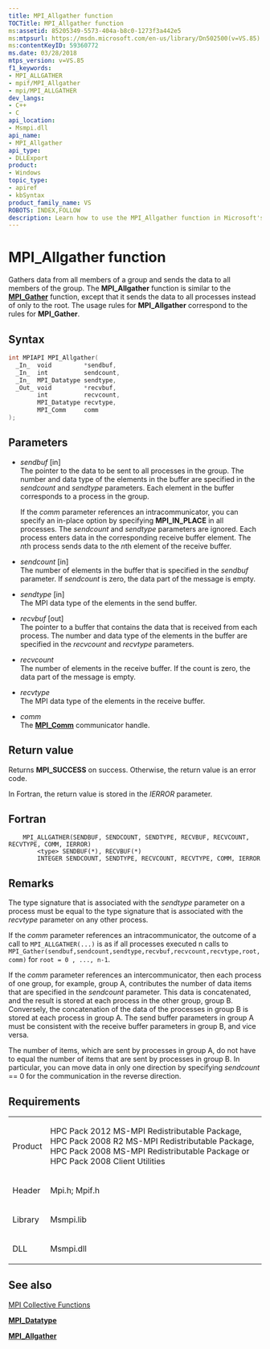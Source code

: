 ```yaml
---
title: MPI_Allgather function
TOCTitle: MPI_Allgather function
ms:assetid: 85205349-5573-404a-b8c0-1273f3a442e5
ms:mtpsurl: https://msdn.microsoft.com/en-us/library/Dn502500(v=VS.85)
ms:contentKeyID: 59360772
ms.date: 03/28/2018
mtps_version: v=VS.85
f1_keywords:
- MPI_ALLGATHER
- mpif/MPI_Allgather
- mpi/MPI_ALLGATHER
dev_langs:
- C++
- C
api_location:
- Msmpi.dll
api_name:
- MPI_Allgather
api_type:
- DLLExport
product:
- Windows
topic_type:
- apiref
- kbSyntax
product_family_name: VS
ROBOTS: INDEX,FOLLOW
description: Learn how to use the MPI_Allgather function in Microsoft's HPC Pack. This guide provides syntax, parameters, and usage rules for efficient data distribution.
---
```


# MPI\_Allgather function

Gathers data from all members of a group and sends the data to all members of the group. The **MPI\_Allgather** function is similar to the [**MPI\_Gather**](mpi-gather-function.md) function, except that it sends the data to all processes instead of only to the root. The usage rules for **MPI\_Allgather** correspond to the rules for **MPI\_Gather**.

## Syntax

``` c++
int MPIAPI MPI_Allgather(
  _In_  void         *sendbuf,
  _In_  int          sendcount,
  _In_  MPI_Datatype sendtype,
  _Out_ void         *recvbuf,
        int          recvcount,
        MPI_Datatype recvtype,
        MPI_Comm     comm
);
```

## Parameters

  - *sendbuf* \[in\]  
    The pointer to the data to be sent to all processes in the group. The number and data type of the elements in the buffer are specified in the *sendcount* and *sendtype* parameters. Each element in the buffer corresponds to a process in the group.
    
    If the *comm* parameter references an intracommunicator, you can specify an in-place option by specifying **MPI\_IN\_PLACE** in all processes. The *sendcount* and *sendtype* parameters are ignored. Each process enters data in the corresponding receive buffer element. The *n*th process sends data to the *n*th element of the receive buffer.

  - *sendcount* \[in\]  
    The number of elements in the buffer that is specified in the *sendbuf* parameter. If *sendcount* is zero, the data part of the message is empty.

  - *sendtype* \[in\]  
    The MPI data type of the elements in the send buffer.

  - *recvbuf* \[out\]  
    The pointer to a buffer that contains the data that is received from each process. The number and data type of the elements in the buffer are specified in the *recvcount* and *recvtype* parameters.

  - *recvcount*  
    The number of elements in the receive buffer. If the count is zero, the data part of the message is empty.

  - *recvtype*  
    The MPI data type of the elements in the receive buffer.

  - *comm*  
    The [**MPI\_Comm**](mpi-comm-enumeration.md) communicator handle.

## Return value

Returns **MPI\_SUCCESS** on success. Otherwise, the return value is an error code.

In Fortran, the return value is stored in the *IERROR* parameter.

## Fortran

``` FORTRAN
    MPI_ALLGATHER(SENDBUF, SENDCOUNT, SENDTYPE, RECVBUF, RECVCOUNT, RECVTYPE, COMM, IERROR)
        <type> SENDBUF(*), RECVBUF(*)
        INTEGER SENDCOUNT, SENDTYPE, RECVCOUNT, RECVTYPE, COMM, IERROR
```

## Remarks

The type signature that is associated with the *sendtype* parameter on a process must be equal to the type signature that is associated with the *recvtype* parameter on any other process.

If the *comm* parameter references an intracommunicator, the outcome of a call to `MPI_ALLGATHER(...)` is as if all processes executed n calls to `MPI_Gather(sendbuf,sendcount,sendtype,recvbuf,recvcount,recvtype,root,comm)` for `root = 0 , ..., n-1`.

If the *comm* parameter references an intercommunicator, then each process of one group, for example, group A, contributes the number of data items that are specified in the *sendcount* parameter. This data is concatenated, and the result is stored at each process in the other group, group B. Conversely, the concatenation of the data of the processes in group B is stored at each process in group A. The send buffer parameters in group A must be consistent with the receive buffer parameters in group B, and vice versa.

The number of items, which are sent by processes in group A, do not have to equal the number of items that are sent by processes in group B. In particular, you can move data in only one direction by specifying *sendcount* == 0 for the communication in the reverse direction.

## Requirements

<table>
<colgroup>
<col  />
<col  />
</colgroup>
<tbody>
<tr class="odd">
<td><p>Product</p></td>
<td><p>HPC Pack 2012 MS-MPI Redistributable Package, HPC Pack 2008 R2 MS-MPI Redistributable Package, HPC Pack 2008 MS-MPI Redistributable Package or HPC Pack 2008 Client Utilities</p></td>
</tr>
<tr class="even">
<td><p>Header</p></td>
<td>Mpi.h;
Mpif.h</td>
</tr>
<tr class="odd">
<td><p>Library</p></td>
<td>Msmpi.lib</td>
</tr>
<tr class="even">
<td><p>DLL</p></td>
<td>Msmpi.dll</td>
</tr>
</tbody>
</table>


## See also

[MPI Collective Functions](mpi-collective-functions.md)

[**MPI\_Datatype**](mpi-datatype-enumeration.md)

[**MPI\_Allgather**](mpi-allgather-function.md)

